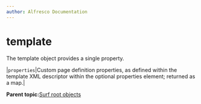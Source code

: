 ```yaml
---
author: Alfresco Documentation
---
```


# template

The template object provides a single property.

|`properties`|Custom page definition properties, as defined within the template XML descriptor within the optional properties element; returned as a map.|

**Parent topic:**[Surf root objects](../references/APISurf-rootscoped.md)

